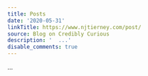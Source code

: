 ```yaml
---
title: Posts
date: '2020-05-31'
linkTitle: https://www.njtierney.com/post/
source: Blog on Credibly Curious
description: '  ...'
disable_comments: true
---
```

  ...
